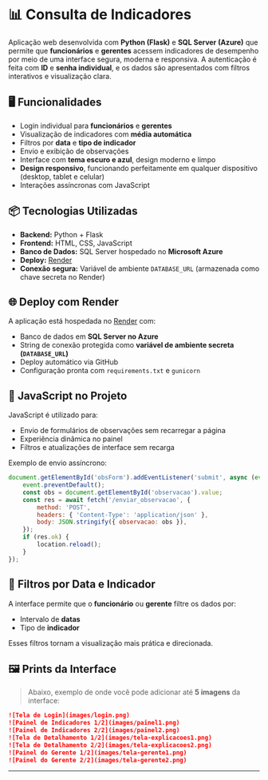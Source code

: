 
# 📊 Consulta de Indicadores

Aplicação web desenvolvida com **Python (Flask)** e **SQL Server (Azure)** que permite que **funcionários** e **gerentes** acessem indicadores de desempenho por meio de uma interface segura, moderna e responsiva. A autenticação é feita com **ID** e **senha individual**, e os dados são apresentados com filtros interativos e visualização clara.

## 🖥️ Funcionalidades

- Login individual para **funcionários** e **gerentes**  
- Visualização de indicadores com **média automática**  
- Filtros por **data** e **tipo de indicador**  
- Envio e exibição de observações  
- Interface com **tema escuro e azul**, design moderno e limpo  
- **Design responsivo**, funcionando perfeitamente em qualquer dispositivo (desktop, tablet e celular)  
- Interações assíncronas com JavaScript  

## 📦 Tecnologias Utilizadas

- **Backend:** Python + Flask  
- **Frontend:** HTML, CSS, JavaScript  
- **Banco de Dados:** SQL Server hospedado no **Microsoft Azure**  
- **Deploy:** [Render](https://render.com/)  
- **Conexão segura:** Variável de ambiente `DATABASE_URL` (armazenada como chave secreta no Render)

## 🌐 Deploy com Render

A aplicação está hospedada no [Render](https://render.com/) com:

- Banco de dados em **SQL Server no Azure**  
- String de conexão protegida como **variável de ambiente secreta (`DATABASE_URL`)**  
- Deploy automático via GitHub  
- Configuração pronta com `requirements.txt` e `gunicorn`

## 🧠 JavaScript no Projeto

JavaScript é utilizado para:

- Envio de formulários de observações sem recarregar a página  
- Experiência dinâmica no painel  
- Filtros e atualizações de interface sem recarga  

Exemplo de envio assíncrono:

```javascript
document.getElementById('obsForm').addEventListener('submit', async (event) => {
    event.preventDefault();
    const obs = document.getElementById('observacao').value;
    const res = await fetch('/enviar_observacao', {
        method: 'POST',
        headers: { 'Content-Type': 'application/json' },
        body: JSON.stringify({ observacao: obs }),
    });
    if (res.ok) {
        location.reload();
    }
});
```

## 📅 Filtros por Data e Indicador

A interface permite que o **funcionário** ou **gerente** filtre os dados por:

- Intervalo de **datas**  
- Tipo de **indicador**

Esses filtros tornam a visualização mais prática e direcionada.

## 🖼️ Prints da Interface

> Abaixo, exemplo de onde você pode adicionar até **5 imagens** da interface:

```markdown
![Tela de Login](images/login.png)
![Painel de Indicadores 1/2](images/painel1.png)
![Painel de Indicadores 2/2](images/painel2.png)
![Tela de Detalhamento 1/2](images/tela-explicacoes1.png)
![Tela de Detalhamento 2/2](images/tela-explicacoes2.png)
![Painel do Gerente 1/2](images/tela-gerente1.png)
![Painel do Gerente 2/2](images/tela-gerente2.png)
```

---

